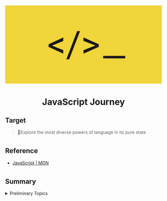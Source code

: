

![](./github/wallpaper-js.png)

<h1 align = "center"> JavaScript Journey </h1>

## Target
> 🎯Explore the most diverse powers of language in its pure state

#

## Reference
- [JavaScript | MDN](https://developer.mozilla.org/en-US/docs/Web/JavaScript)
#
## Summary 

<details>
    <summary>Preliminary Topics</summary>
    <ul>
        <li> - [x] <a href = "notes/01_preliminary-topics/01.1_variable-and-data-type.md">Variables and Data Type</a></li>
        <li> - [ ] Expressions Operators</li>
        <li> - [ ] Destructuring</li>
    </ul>
</details>


